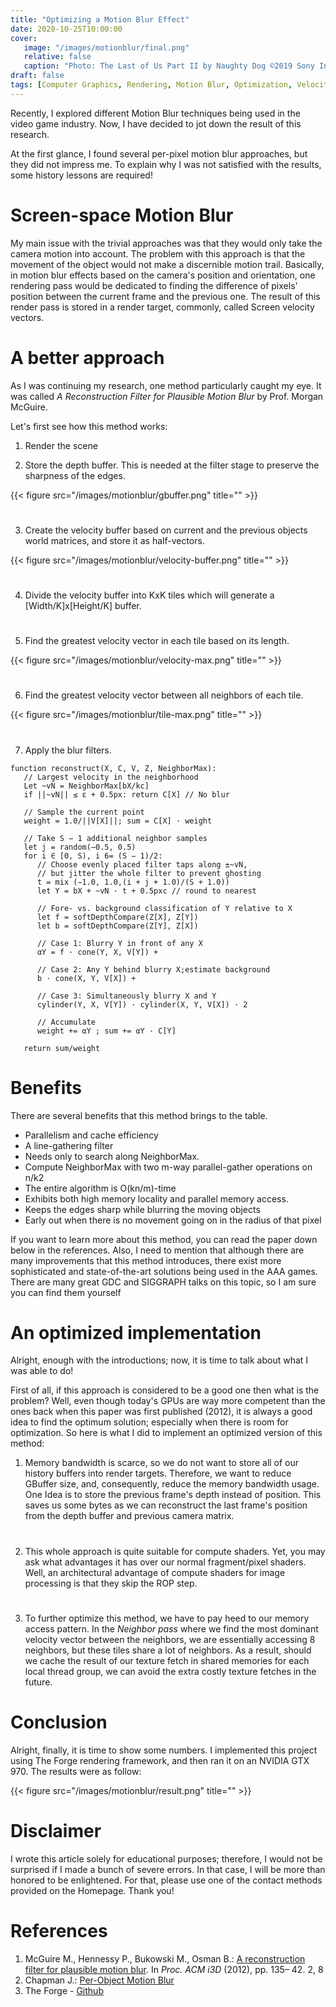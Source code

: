 ```yaml
---
title: "Optimizing a Motion Blur Effect"
date: 2020-10-25T10:00:00
cover:
   image: "/images/motionblur/final.png"
   relative: false
   caption: "Photo: The Last of Us Part II by Naughty Dog ©2019 Sony Interactive Entertainment"
draft: false
tags: [Computer Graphics, Rendering, Motion Blur, Optimization, Velocity Buffer]
---
```



Recently, I explored different Motion Blur techniques being used in the video game industry. Now, I have decided to jot down the result of this research.

At the first glance, I found several per-pixel motion blur approaches, but they did not impress me. To explain why I was not satisfied with the results, some history lessons are required!

# Screen-space Motion Blur
My main issue with the trivial approaches was that they would only take the camera motion into account. The problem with this approach is that the movement of the object would not make a discernible motion trail. Basically, in motion blur effects based on the camera's position and orientation, one rendering pass would be dedicated to finding the difference of pixels' position between the current frame and the previous one. The result of this render pass is stored in a render target, commonly, called Screen velocity vectors.

# A better approach
As I was continuing my research, one method particularly caught my eye. It was called *A Reconstruction Filter for Plausible Motion Blur* by Prof. Morgan McGuire.

Let's first see how this method works:

1. Render the scene

2. Store the depth buffer. This is needed at the filter stage to preserve the sharpness of the edges.

{{< figure src="/images/motionblur/gbuffer.png" title="" >}}

#

3. Create the velocity buffer based on current and the previous objects world matrices, and store it as half-vectors.

{{< figure src="/images/motionblur/velocity-buffer.png" title="" >}}

#

4. Divide the velocity buffer into KxK tiles which will generate a [Width/K]x[Height/K] buffer.

#

5. Find the greatest velocity vector in each tile based on its length.

{{< figure src="/images/motionblur/velocity-max.png" title="" >}}

#

6. Find the greatest velocity vector between all neighbors of each tile.

{{< figure src="/images/motionblur/tile-max.png" title="" >}}

#

7. Apply the blur filters.

```
function reconstruct(X, C, V, Z, NeighborMax):
   // Largest velocity in the neighborhood
   Let ~vN = NeighborMax[bX/kc]   
   if ||~vN|| ≤ ε + 0.5px: return C[X] // No blur

   // Sample the current point
   weight = 1.0/||V[X]||; sum = C[X] · weight
	
   // Take S − 1 additional neighbor samples
   let j = random(−0.5, 0.5)
   for i ∈ [0, S), i 6= (S − 1)/2:
      // Choose evenly placed filter taps along ±~vN,
      // but jitter the whole filter to prevent ghosting
      t = mix (−1.0, 1.0,(i + j + 1.0)/(S + 1.0))
      let Y = bX + ~vN · t + 0.5pxc // round to nearest

      // Fore- vs. background classification of Y relative to X
      let f = softDepthCompare(Z[X], Z[Y])
      let b = softDepthCompare(Z[Y], Z[X])

      // Case 1: Blurry Y in front of any X
      αY = f · cone(Y, X, V[Y]) +

      // Case 2: Any Y behind blurry X;estimate background
      b · cone(X, Y, V[X]) +

      // Case 3: Simultaneously blurry X and Y
      cylinder(Y, X, V[Y]) · cylinder(X, Y, V[X]) · 2

      // Accumulate
      weight += αY ; sum += αY · C[Y]

   return sum/weight
```

# Benefits

There are several benefits that this method brings to the table.

- Parallelism and cache efficiency
- A line-gathering filter
- Needs only to search along NeighborMax.
- Compute NeighborMax with two m-way parallel-gather operations on n/k2
- The entire algorithm is O(kn/m)-time
- Exhibits both high memory locality and parallel memory access.
- Keeps the edges sharp while blurring the moving objects
- Early out when there is no movement going on in the radius of that pixel

If you want to learn more about this method, you can read the paper down below in the references. Also, I need to mention that although there are many improvements that this method introduces, there exist more sophisticated and state-of-the-art solutions being used in the AAA games. There are many great GDC and SIGGRAPH talks on this topic, so I am sure you can find them yourself

####

# An optimized implementation
Alright, enough with the introductions; now, it is time to talk about what I was able to do!

First of all, if this approach is considered to be a good one then what is the problem? Well, even though today's GPUs are way more competent than the ones back when this paper was first published (2012), it is always a good idea to find the optimum solution; especially when there is room for optimization.
So here is what I did to implement an optimized version of this method:

1. Memory bandwidth is scarce, so we do not want to store all of our history buffers into render targets. Therefore, we want to reduce GBuffer size, and, consequently, reduce the memory bandwidth usage. One Idea is to store the previous frame's depth instead of position. This saves us some bytes as we can reconstruct the last frame's position from the depth buffer and previous camera matrix.

#

2. This whole approach is quite suitable for compute shaders. Yet, you may ask what advantages it has over our normal fragment/pixel shaders. Well, an architectural advantage of compute shaders for image processing is that they skip the ROP step.

#

3. To further optimize this method, we have to pay heed to our memory access pattern. In the *Neighbor pass* where we find the most dominant velocity vector between the neighbors, we are essentially accessing 8 neighbors, but these tiles share a lot of neighbors. As a result, should we cache the result of our texture fetch in shared memories for each local thread group, we can avoid the extra costly texture fetches in the future.

# Conclusion
Alright, finally, it is time to show some numbers. I implemented this project using The Forge rendering framework, and then ran it on an NVIDIA GTX 970. The results were as follow:

{{< figure src="/images/motionblur/result.png" title="" >}}

# Disclaimer
I wrote this article solely for educational purposes; therefore, I would not be surprised if I made a bunch of severe errors. In that case, I will be more than honored to be enlightened. For that, please use one of the contact methods provided on the Homepage. Thank you!

####

# References
1. McGuire M., Hennessy P., Bukowski M., Osman B.: [A reconstruction filter for plausible motion blur](https://casual-effects.com/research/McGuire2012Blur/McGuire12Blur.pdf). In *Proc. ACM i3D* (2012), pp. 135– 42. 2, 8
2. Chapman J.: [Per-Object Motion Blur](http://john-chapman-graphics.blogspot.com/2013/01/per-object-motion-blur.html)
3. The Forge - [Github](https://github.com/ConfettiFX/The-Forge)